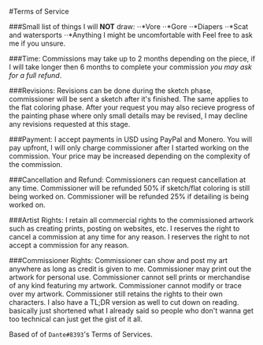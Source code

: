 #Terms of Service

###Small list of things I will **NOT** draw:
  ⋅⋅*Vore
  ⋅⋅*Gore
  ⋅⋅*Diapers
  ⋅⋅*Scat and watersports
  ⋅⋅*Anything I might be uncomfortable with
Feel free to ask me if you unsure.

###Time:
Commissions may take up to 2 months depending on the piece, if I will take longer then 6 months to complete your commission *you may ask for a full refund*.

###Revisions:
Revisions can be done during the sketch phase, commissioner will be sent a sketch after it's finished. The same applies to the flat coloring phase. After your request you may also recieve progress of the painting phase where only small details may be revised, I may decline any revisions requested at this stage.

###Payment:
I accept payments in USD using PayPal and Monero. You will pay upfront, I will only charge commissioner after I started working on the commission. Your price may be increased depending on the complexity of the commission.

###Cancellation and Refund:
Commissioners can request cancellation at any time.
Commissioner will be refunded 50% if sketch/flat coloring is still being worked on.
Commissioner will be refunded 25% if detailing is being worked on.

###Artist Rights:
I retain all commercial rights to the commissioned artwork such as creating prints, posting on websites, etc.
I reserves the right to cancel a commission at any time for any reason.
I reserves the right to not accept a commission for any reason.

###Commissioner Rights:
Commissioner can show and post my art anywhere as long as credit is given to me. 
Commissioner may print out the artwork for personal use.
Commissioner cannot sell prints or merchandise of any kind featuring my artwork.
Commissioner cannot modify or trace over my artwork.
Commissioner still retains the rights to their own characters.
I also have a TL;DR version as well to cut down on reading. basically just shortened what I already said so people who don't wanna get too technical can just get the gist of it all.

Based of of `Dante#8393`'s Terms of Services.